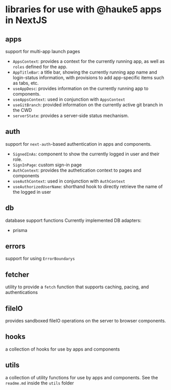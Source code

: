 # libraries for use with @hauke5 apps in NextJS

## apps
support for multi-app launch pages
- `AppsContext`: provides a context for the currently running app, as well as `roles` defined for the app.
- `AppTitleBar`: a title bar, showing the currently running app name and login-status information, with provisions to add app-specific items such as tabs, etc.
- `useAppDesc`: provides information on the currently running app to components.
- `useAppsContext`: used in conjunction with `AppsContext`
- `useGitBranch`: provided information on the currently active git branch in the CWD
- `serverState`: provides a server-side status mechanism.

## auth
support for `next-auth`-based authentication in apps and components.
- `SignedInAs`: component to show the currently logged in user and their role.
- `SignInPage`: custom sign-in page
- `AuthContext`: provides the authetication context to pages and components
- `useAuthContext`: used in conjunction with `AuthContext`
- `useAuthorizedUserName`: shorthand hook to directly retrieve the name of the logged in user

## db
database support functions
Currently implemented DB adapters:
- prisma

## errors
support for using `ErrorBoundarys`

## fetcher
utility to provide a `fetch` function that supports caching, pacing, and authentications

## fileIO
provides sandboxed fileIO operations on the server to browser components.

## hooks
a collection of hooks for use by apps and components

## utils
a collection of utility functions for use by apps and components. See the `readme.md` inside the `utils` folder

